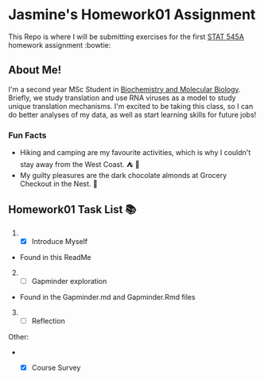 
# Jasmine's Homework01 Assignment
This Repo is where I will be submitting exercises for the first [STAT 545A](http://stat545.com/) homework assignment :bowtie:


## About Me!
I'm a second year MSc Student in [Biochemistry and Molecular Biology](https://biochem.ubc.ca/). Briefly, we study translation and use RNA viruses as a model to study unique translation mechanisms. I'm excited to be taking this class, so I can do better analyses of my data, as well as start learning skills for future jobs! 

### Fun Facts
* Hiking and camping are my favourite activities, which is why I couldn't stay away from the West Coast. :tent: :evergreen_tree:
* My guilty pleasures are the dark chocolate almonds at Grocery Checkout in the Nest. :chocolate_bar:

### 

## Homework01 Task List :books:
1. -[x] Introduce Myself
  * Found in this ReadMe
2. -[ ] Gapminder exploration
  * Found in the Gapminder.md and Gapminder.Rmd files
3. -[ ] Reflection

Other: 
* - [x] Course Survey



